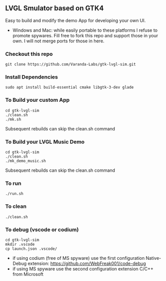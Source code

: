 ## LVGL Smulator based on GTK4

Easy to build and modify the demo App for developing your own UI.

- Windows and Mac: while easily portable to these platforms I refuse to promote spywares. Fill free to fork this repo and support those in your own. I will not merge ports for those in here.

### Checkout this repo
```
git clone https://github.com/Varanda-Labs/gtk-lvgl-sim.git
```

### Install Dependencies
```
sudo apt install build-essential cmake libgtk-3-dev glade
```

### To Build your custom App
```
cd gtk-lvgl-sim
./clean.sh
./mk.sh

```
Subsequent rebuilds can skip the clean.sh command

### To Build your LVGL Music Demo
```
cd gtk-lvgl-sim
./clean.sh
./mk_demo_music.sh

```
Subsequent rebuilds can skip the clean.sh command

### To run
```
./run.sh
```

### To clean
```
./clean.sh
```

### To debug (vscode or codium)
```
cd gtk-lvgl-sim
mkdir .vscode
cp launch.json .vscode/
```
- if using codium (free of MS spyware) use the first configuration
Native-Debug extension:  https://github.com/WebFreak001/code-debug 
- if using MS spyware use the second configuration
extension C/C++ from Microsoft

